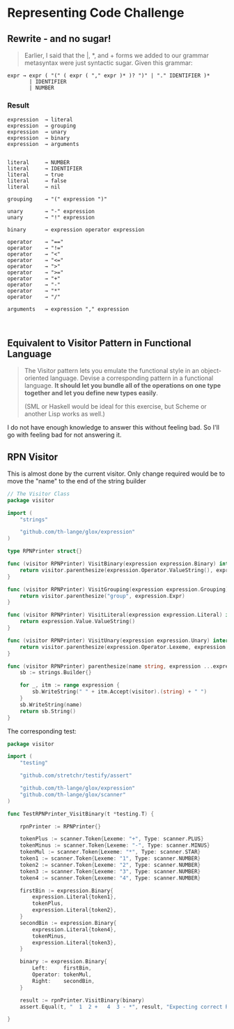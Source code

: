 # Representing Code Challenge

## Rewrite - and no sugar!
> Earlier, I said that the |, *, and + forms we added to our grammar metasyntax were just syntactic sugar. Given this grammar:
```
expr → expr ( "(" ( expr ( "," expr )* )? ")" | "." IDENTIFIER )*
       | IDENTIFIER
       | NUMBER
```

### Result

```
expression  → literal
expression  → grouping
expression  → unary
expression  → binary
expression  → arguments


literal     → NUMBER
literal     → IDENTIFIER
literal     → true
literal     → false
literal     → nil

grouping    → "(" expression ")"

unary       → "-" expression 
unary       → "!" expression

binary      → expression operator expression

operator    → "==" 
operator    → "!=" 
operator    → "<" 
operator    → "<=" 
operator    → ">" 
operator    → ">=" 
operator    → "+" 
operator    → "-" 
operator    → "*" 
operator    → "/" 

arguments   → expression "," expression

    
```

## Equivalent to Visitor Pattern in Functional Language

> The Visitor pattern lets you emulate the functional style in an object-oriented language. Devise a corresponding pattern in a functional language. **It should let you bundle all of the operations on one type together and let you define new types easily**.
>
> (SML or Haskell would be ideal for this exercise, but Scheme or another Lisp works as well.)

I do not have enough knowledge to answer this without feeling bad. So I'll go with feeling bad for not answering it.

## RPN Visitor

This is almost done by the current visitor. Only change required would be to move the "name" to the end of the string builder

```go
// The Visitor Class
package visitor

import (
	"strings"

	"github.com/th-lange/glox/expression"
)

type RPNPrinter struct{}

func (visitor RPNPrinter) VisitBinary(expression expression.Binary) interface{} {
	return visitor.parenthesize(expression.Operator.ValueString(), expression.Left, expression.Right)
}

func (visitor RPNPrinter) VisitGrouping(expression expression.Grouping) interface{} {
	return visitor.parenthesize("group", expression.Expr)
}

func (visitor RPNPrinter) VisitLiteral(expression expression.Literal) interface{} {
	return expression.Value.ValueString()
}

func (visitor RPNPrinter) VisitUnary(expression expression.Unary) interface{} {
	return visitor.parenthesize(expression.Operator.Lexeme, expression.Right)
}

func (visitor RPNPrinter) parenthesize(name string, expression ...expression.Expression) string {
	sb := strings.Builder{}

	for _, itm := range expression {
		sb.WriteString(" " + itm.Accept(visitor).(string) + " ")
	}
	sb.WriteString(name)
	return sb.String()
}

```

The corresponding test:

```go
package visitor

import (
	"testing"

	"github.com/stretchr/testify/assert"

	"github.com/th-lange/glox/expression"
	"github.com/th-lange/glox/scanner"
)

func TestRPNPrinter_VisitBinary(t *testing.T) {

	rpnPrinter := RPNPrinter{}

	tokenPlus := scanner.Token{Lexeme: "+", Type: scanner.PLUS}
	tokenMinus := scanner.Token{Lexeme: "-", Type: scanner.MINUS}
	tokenMul := scanner.Token{Lexeme: "*", Type: scanner.STAR}
	token1 := scanner.Token{Lexeme: "1", Type: scanner.NUMBER}
	token2 := scanner.Token{Lexeme: "2", Type: scanner.NUMBER}
	token3 := scanner.Token{Lexeme: "3", Type: scanner.NUMBER}
	token4 := scanner.Token{Lexeme: "4", Type: scanner.NUMBER}

	firstBin := expression.Binary{
		expression.Literal{token1},
		tokenPlus,
		expression.Literal{token2},
	}
	secondBin := expression.Binary{
		expression.Literal{token4},
		tokenMinus,
		expression.Literal{token3},
	}

	binary := expression.Binary{
		Left:     firstBin,
		Operator: tokenMul,
		Right:    secondBin,
	}

	result := rpnPrinter.VisitBinary(binary)
	assert.Equal(t, "  1  2 +   4  3 - *", result, "Expecting correct RPNotation from printer")

}
```